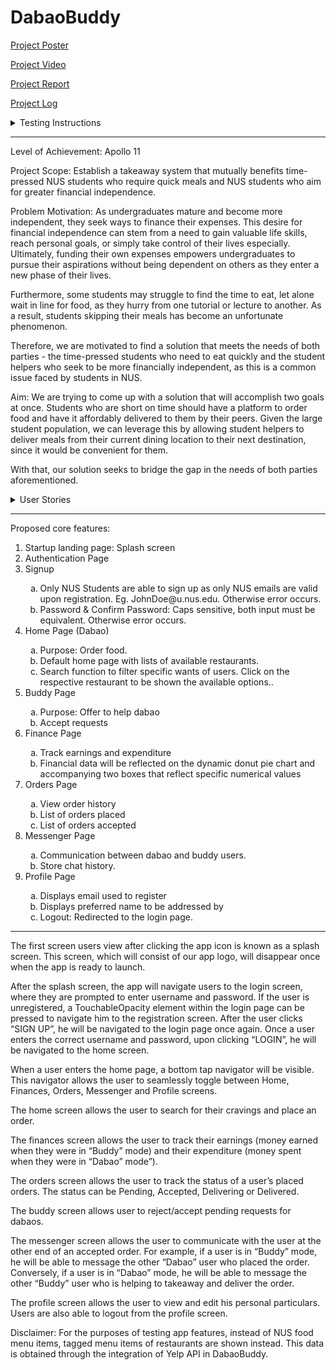 # DabaoBuddy

[Project Poster](https://drive.google.com/file/d/1RI9s0aSEmzOZDy1GF3sfXYO1nZkH6nYa/view)

[Project Video](https://drive.google.com/file/d/1ppKNNM8FqufivP9MfUZqDR3-ZQsmsyn9/view)

[Project Report](https://docs.google.com/document/d/132meZLwkp9i0_rPOYy8ekMwSC7W39CLt5qaOEGl8-UQ/edit)

[Project Log](https://docs.google.com/spreadsheets/d/1v6nRypsq30viSB18fagijehkkoAgrSnH8kn1lzVSbrM/edit#gid=0)

<details>
  <summary>Testing Instructions</summary>
  <ol>
    <li>Create a folder.</li>
    <li>Open a source-code editor (e.g., Visual Studio Code).</li>
    <li>Open the terminal in the text editor.</li>
    <li>Change the working directory to the folder created in step 1.</li>
    <li>
      Type the following command in the terminal:
      <code>git clone https://github.com/elizabethrakhibaby/DabaoBuddy.git</code>
      <ol type="a">
        <li>
          If you encounter the error message "The 'git' command requires the command line developer tools," type the following command in the terminal:
          <code>xcodebuild -runFirstLaunch</code>
        </li>
        <li>Wait for the installation to complete.</li>
        <li>Type the following command in the terminal:
          <code>git clone https://github.com/elizabethrakhibaby/DabaoBuddy.git</code>
        </li>
      </ol>
    </li>
    <li>Type the following command in the terminal: <code>cd DabaoBuddy</code>.</li>
    <li>To view all the files, type the following command in the terminal: <code>code .</code></li>
    <li>
      Type the following command in the terminal: <code>npm install</code>
      <ol type="a">
        <li>
          If you encounter the error message "zsh: command not found: npm," you need to install Node.js before proceeding.
          <ol>
            <li>Visit the official Node.js website (https://nodejs.org) and install the LTS version.</li>
            <li>Download the appropriate installer for your operating system, run the installer, and follow the instructions to complete the installation.</li>
            <li>After the installation is complete, type the following command in the terminal: <code>npm install</code></li>
          </ol>
        </li>
      </ol>
    </li>
    <li>Wait for the installation to complete.</li>
    <li>Type the following command in the terminal: <code>npm start</code>.</li>
    <li>Step 9 will cause a QR code to be generated inside the terminal.</li>
    <li>Download the "Expo Go" app on your personal mobile device.</li>
    <li>
      Scan the QR code (Ensure that Wi-Fi connected on both the computer and mobile device is the same).
    </li>
    <li>Open the "Expo Go" app to try out our application.</li>
  </ol>
</details>
<hr>

Level of Achievement: Apollo 11

Project Scope:
Establish a takeaway system that mutually benefits time-pressed NUS students who require quick meals and NUS students who aim for greater financial independence.

Problem Motivation:
As undergraduates mature and become more independent, they seek ways to finance their expenses. This desire for financial independence can stem from a need to gain valuable life skills, reach personal goals, or simply take control of their lives especially. Ultimately, funding their own expenses empowers undergraduates to pursue their aspirations without being dependent on others as they enter a new phase of their lives.

Furthermore, some students may struggle to find the time to eat, let alone wait in line for food, as they hurry from one tutorial or lecture to another. As a result, students skipping their meals has become an unfortunate phenomenon.

Therefore, we are motivated to find a solution that meets the needs of both parties - the time-pressed students who need to eat quickly and the student helpers who seek to be more financially independent, as this is a common issue faced by students in NUS.

Aim:
We are trying to come up with a solution that will accomplish two goals at once. Students who are short on time should have a platform to order food and have it affordably delivered to them by their peers. Given the large student population, we can leverage this by allowing student helpers to deliver meals from their current dining location to their next destination, since it would be convenient for them.

With that, our solution seeks to bridge the gap in the needs of both parties aforementioned.

<details>
  <summary>User Stories</summary>
  <ol>
    <li>As a student who has to rush between classes, I want to be able to get my meals without wasting time queuing for food, especially during peak periods. I do not mind paying a small fee to get it delivered at my convenience.</li>
    <br>
    <li>As a student helper who is already queuing for food for myself, I would not mind buying an extra portion or two if I can earn some cash in the process. I have unfortunately found myself fitting into the stereotype of “broke uni kid”.</li>
     <br>
    <li>As a student who has to rush between classes, I want to be able to make an informed decision about which stall I should order my food from. Hence a system that optimises decision making (based on individual food preferences, real-time data on waiting times etc) would be beneficial.</li>   
     <br>
    <li>As a student ordering food, I would like to be given options to choose from campus-wide. </li>   
     <br>
    <li>As a stall owner, I want to diversify my income stream, increasing my total revenue by being able to accommodate both in-real-life, pick-up and delivery orders.</li>   
  </ol>
</details>
<hr>
Proposed core features:

 <ol>
    <li>Startup landing page: Splash screen</li>
    <li>Authentication Page</li>
    <li>Signup</li>
    <ol type="a">
       <li>Only NUS Students are able to sign up as only NUS emails are valid upon registration. Eg. JohnDoe@u.nus.edu. Otherwise error occurs. </li>
       <li>Password & Confirm Password: Caps sensitive, both input must be equivalent. Otherwise error occurs. </li>
    </ol>
    <li>Home Page (Dabao)</li>
    <ol type="a">
       <li>Purpose: Order food. </li>
       <li>Default home page with lists of available restaurants. </li>
       <li>Search function to filter specific wants of users. Click on the respective restaurant to be shown the available options.. </li>
    </ol> 
    <li>Buddy Page</li>
    <ol type="a">
       <li>Purpose: Offer to help dabao </li>
       <li>Accept requests </li>
    </ol> 
    <li>Finance Page</li>
    <ol type="a">
       <li>Track earnings and expenditure </li>
       <li>Financial data will be reflected on the dynamic donut pie chart and accompanying two boxes that reflect specific numerical values </li>
    </ol>  
    <li>Orders Page</li>
        <ol type="a">
       <li>View order history </li>
       <li>List of orders placed  </li>
           <li>List of orders accepted  </li>
    </ol>  
     <li>Messenger Page</li>
    <ol type="a">
       <li>Communication between dabao and buddy users. </li>
       <li>Store chat history. </li>
    </ol>  
    <li>Profile Page</li>
    <ol type="a">
       <li>Displays email used to register </li>
       <li>Displays preferred name to be addressed by </li>
       <li>Logout: Redirected to the login page.  </li>
    </ol>  
 </ol>

<hr>
The first screen users view after clicking the app icon is known as a splash screen. This screen, which will consist of our app logo, will disappear once when the app is ready to launch. 

After the splash screen, the app will navigate users to the login screen, where they are prompted to enter username and password. If the user is unregistered, a TouchableOpacity element within the login page can be pressed to navigate him to the registration screen. After the user clicks “SIGN UP”, he will be navigated to the login page once again. Once a user enters the correct username and password, upon clicking “LOGIN”, he will be navigated to the home screen.

When a user enters the home page, a bottom tap navigator will be visible. This navigator allows the user to seamlessly toggle between Home, Finances, Orders, Messenger and Profile screens.

The home screen allows the user to search for their cravings and place an order.

The finances screen allows the user to track their earnings (money earned when they were in “Buddy” mode) and their expenditure (money spent when they were in “Dabao” mode”).

The orders screen allows the user to track the status of a user’s placed orders. The status can be Pending, Accepted, Delivering or Delivered.

The buddy screen allows user to reject/accept pending requests for dabaos.

The messenger screen allows the user to communicate with the user at the other end of an accepted order. For example, if a user is in “Buddy” mode, he will be able to message the other “Dabao” user who placed the order. Conversely, if a user is in “Dabao” mode, he will be able to message the other “Buddy” user who is helping to takeaway and deliver the order.

The profile screen allows the user to view and edit his personal particulars. Users are also able to logout from the profile screen. 

Disclaimer: For the purposes of testing app features, instead of NUS food menu items, tagged menu items of restaurants are shown instead. This data is obtained through the integration of Yelp API in DabaoBuddy. 







